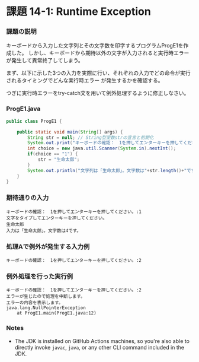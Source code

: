 # 課題 14-1: Runtime Exception

### 課題の説明
キーボードから入力した文字列とその文字数を印字するプログラムProgE1を作成した。
しかし、キーボードから期待以外の文字が入力されると実行時エラーが発生して異常終了してしまう。

まず、以下に示した3つの入力を実際に行い、それぞれの入力でどの命令が実行されるタイミングでどんな実行時エラー
が発生するかを確認する。

つぎに実行時エラーをtry-catch文を用いて例外処理するように修正しなさい。

### ProgE1.java
```java
public class ProgE1 {

    public static void main(String[] args) {
        String str = null; // String型変数strの宣言と初期化
        System.out.print("キーボードの確認：　1を押してエンターキーを押してください。:");
        int choice = new java.util.Scanner(System.in).nextInt();
        if(choice == "1") {
            str = "生命太郎";
        }
        System.out.println("文字列は「生命太郎」。文字数は"+str.length()+"です。");
    }
}
```

### 期待通りの入力
```
キーボードの確認：　1を押してエンターキーを押してください。:1
文字をタイプしてエンターキーを押してください。
生命太郎
入力は「生命太郎」。文字数は4です。
```

### 処理Aで例外が発生する入力例
```
キーボードの確認：　1を押してエンターキーを押してください。:2 
```

### 例外処理を行った実行例
```
キーボードの確認：　1を押してエンターキーを押してください。:2
エラーが生じたので処理を中断します。
エラーの内容を表示します。
java.lang.NullPointerException
	at ProgE1.main(ProgE1.java:12)
```


### Notes
- The JDK is installed on GitHub Actions machines, so you're also able to directly invoke `javac`, `java`, or any other CLI command included in the JDK. 
